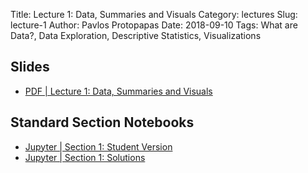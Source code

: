 Title: Lecture 1: Data, Summaries and Visuals
Category: lectures
Slug: lecture-1
Author: Pavlos Protopapas
Date: 2018-09-10
Tags: What are Data?, Data Exploration, Descriptive Statistics, Visualizations

## Slides

- [PDF | Lecture 1: Data, Summaries and Visuals]({attach}presentation/Lecture1_Data.pdf) 

## Standard Section Notebooks

- [Jupyter | Section 1: Student Version]({filename}../../sections/section1/notebook/section_1_student.ipynb) 
- [Jupyter | Section 1: Solutions]({filename}../../sections/section1/notebook/section_1_student.ipynb)